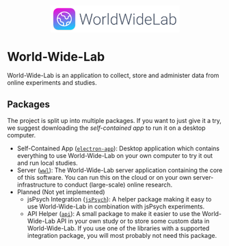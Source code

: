 <p align="center">
  <img alt="The World-Wide-Lab Logo" src="packages/wwl/static/logo.svg" width="60%" align="center">
</p>

# World-Wide-Lab

World-Wide-Lab is an application to collect, store and administer data from online experiments and studies.

## Packages

The project is split up into multiple packages. If you want to just give it a try, we suggest downloading the *self-contained app* to run it on a desktop computer.

- Self-Contained App ([`electron-app`](./packages/electron-app/)): Desktop application which contains everything to use World-Wide-Lab on your own computer to try it out and run local studies.
- Server ([`wwl`](./packages/wwl/)): The World-Wide-Lab server application containing the core of this software. You can run this on the cloud or on your own server-infrastructure to conduct (large-scale) online research.
- Planned (Not yet implemented)
  - jsPsych Integration ([`jsPsych`](./packages/jsPsych/)): A helper package making it easy to use World-Wide-Lab in combination with jsPsych experiments.
  - API Helper ([`api`](./packages/api/)): A small package to make it easier to use the World-Wide-Lab API in your own study or to store some custom data in World-Wide-Lab. If you use one of the libraries with a supported integration package, you will most probably not need this package.
